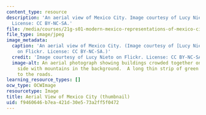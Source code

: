 ```yaml
---
content_type: resource
description: 'An aerial view of Mexico City. Image courtesy of Lucy Nieto on Flickr.
  License: CC BY-NC-SA.'
file: /media/courses/21g-s01-modern-mexico-representations-of-mexico-citys-urban-life-spring-2015/f9460646b7ea421d30e573a2ff5f0472_21g-s01s15-th.jpg
file_type: image/jpeg
image_metadata:
  caption: 'An aerial view of Mexico City. (Image courtesy of [Lucy Nieto](https://www.flickr.com/photos/lucynieto/16467186377/)
    on Flickr. License: CC BY-NC-SA.)'
  credit: 'Image courtesy of Lucy Nieto on Flickr. License: CC BY-NC-SA.'
  image-alt: An aerial photograph showing buildings crowded together on the right
    side with mountains in the background.  A long thin strip of green runs parallel
    to the roads.
learning_resource_types: []
ocw_type: OCWImage
resourcetype: Image
title: Aerial View of Mexico City (thumbnail)
uid: f9460646-b7ea-421d-30e5-73a2ff5f0472
---
```

